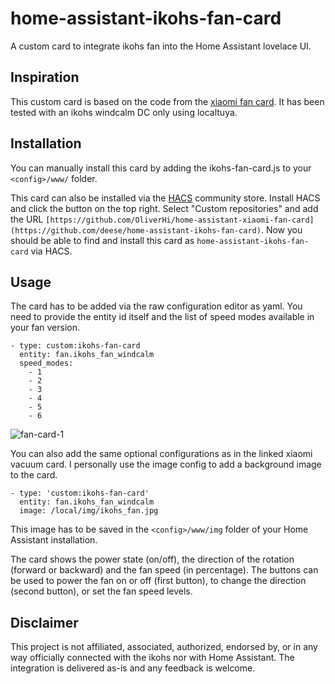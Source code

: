 # home-assistant-ikohs-fan-card
A custom card to integrate ikohs fan into the Home Assistant lovelace UI. 

## Inspiration
This custom card is based on the code from the [xiaomi fan card](https://github.com/OliverHi/home-assistant-xiaomi-fan-card).
It has been tested with an ikohs windcalm DC only using localtuya. 

## Installation
You can manually install this card by adding the ikohs-fan-card.js to your `<config>/www/` folder.

This card can also be installed via the [HACS]() community store. Install HACS and click the button on the top right. Select "Custom repositories" and add the URL `[https://github.com/OliverHi/home-assistant-xiaomi-fan-card](https://github.com/deese/home-assistant-ikohs-fan-card)`. Now you should be able to find and install this card as `home-assistant-ikohs-fan-card` via HACS.

## Usage
The card has to be added via the raw configuration editor as yaml. You need to provide the entity id itself and the list of speed modes available in your fan version.

```
- type: custom:ikohs-fan-card
  entity: fan.ikohs_fan_windcalm
  speed_modes:
    - 1
    - 2
    - 3
    - 4
    - 5
    - 6

```

![fan-card-1](https://user-images.githubusercontent.com/590758/170733534-b0a4cde0-9d01-4b5e-b3cd-54f103a51395.png)


You can also add the same optional configurations as in the linked xiaomi vacuum card. I personally use the image config to add a background image to the card.
```
- type: 'custom:ikohs-fan-card'
  entity: fan.ikohs_fan_windcalm
  image: /local/img/ikohs_fan.jpg
```

This image has to be saved in the `<config>/www/img` folder of your Home Assistant installation.

The card shows the power state (on/off), the direction of the rotation (forward or backward) and the fan speed (in percentage).
The buttons can be used to power the fan on or off (first button), to change the direction (second button), or set the fan speed levels.

## Disclaimer
This project is not affiliated, associated, authorized, endorsed by, or in any way officially connected with the ikohs nor with Home Assistant. The integration is delivered as-is and any feedback is welcome. 

